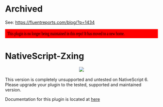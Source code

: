 # Archived
See: https://fluentreports.com/blog/?p=1434

<a href="https://proplugins.org"><img src="src/unmaintained.svg" height="30px" width="100%"></a>

# NativeScript-Zxing


<p align="center"><a href="https://proplugins.org"><img src="https://proplugins.org/logos/logo.png" width="400"  /></a></p>

This version is completely unsupported and untested on NativeScript 6.  Please upgrade your plugin to the tested, supported and maintained version. 

Documentation for this plugin is located at <a href="https://npm.proplugins.org/-/web/detail/@proplugins/nativescript-zxing">here</a>
